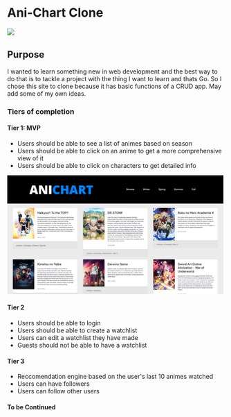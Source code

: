 # Ani-Chart Clone

<img src="./static/res/homepic.png" width=500px/>

## Purpose

I wanted to learn something new in web development and the best way to do that is to tackle a project with the thing I want to learn and thats Go. So I chose this site to clone because it has basic functions of a CRUD app. May add some of my own ideas.

### Tiers of completion

#### Tier 1: MVP

- Users should be able to see a list of animes based on season
- Users should be able to click on an anime to get a more comprehensive view of it
- Users should be able to click on characters to get detailed info

<img src="./static/res/allpic.png" width=500px/>

#### Tier 2

- Users should be able to login
- Users should be able to create a watchlist
- Users can edit a watchlist they have made
- Guests should not be able to have a watchlist

#### Tier 3

- Reccomendation engine based on the user's last 10 animes watched
- Users can have followers
- Users can follow other users

#### To be Continued
